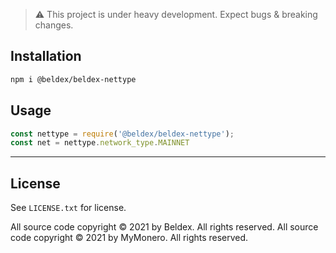
> :warning: This project is under heavy development. Expect bugs & breaking changes.

## Installation

```bash
npm i @beldex/beldex-nettype
```

## Usage

```js
const nettype = require('@beldex/beldex-nettype');
const net = nettype.network_type.MAINNET
```

-----

## License

See `LICENSE.txt` for license.

All source code copyright © 2021 by Beldex. All rights reserved.
All source code copyright © 2021 by MyMonero. All rights reserved.